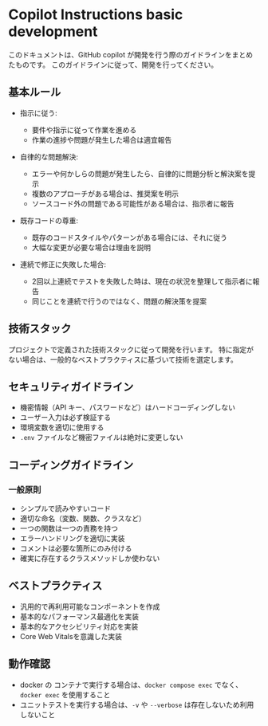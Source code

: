 # Copilot Instructions basic development
このドキュメントは、GitHub copilot が開発を行う際のガイドラインをまとめたものです。
このガイドラインに従って、開発を行ってください。

## 基本ルール

- 指示に従う:
   - 要件や指示に従って作業を進める
   - 作業の進捗や問題が発生した場合は適宜報告

- 自律的な問題解決:
   - エラーや何かしらの問題が発生したら、自律的に問題分析と解決案を提示
   - 複数のアプローチがある場合は、推奨案を明示
   - ソースコード外の問題である可能性がある場合は、指示者に報告

- 既存コードの尊重:
   - 既存のコードスタイルやパターンがある場合には、それに従う
   - 大幅な変更が必要な場合は理由を説明

- 連続で修正に失敗した場合:
   - 2回以上連続でテストを失敗した時は、現在の状況を整理して指示者に報告
   - 同じことを連続で行うのではなく、問題の解決策を提案

## 技術スタック

プロジェクトで定義された技術スタックに従って開発を行います。
特に指定がない場合は、一般的なベストプラクティスに基づいて技術を選定します。

## セキュリティガイドライン

- 機密情報（API キー、パスワードなど）はハードコーディングしない
- ユーザー入力は必ず検証する
- 環境変数を適切に使用する
- `.env` ファイルなど機密ファイルは絶対に変更しない

## コーディングガイドライン

### 一般原則
- シンプルで読みやすいコード
- 適切な命名（変数、関数、クラスなど）
- 一つの関数は一つの責務を持つ
- エラーハンドリングを適切に実装
- コメントは必要な箇所にのみ付ける
- 確実に存在するクラスメソッドしか使わない

## ベストプラクティス

- 汎用的で再利用可能なコンポーネントを作成
- 基本的なパフォーマンス最適化を実装
- 基本的なアクセシビリティ対応を実装
- Core Web Vitalsを意識した実装

## 動作確認
- docker の コンテナで実行する場合は、`docker compose exec` でなく、`docker exec` を使用すること
- ユニットテストを実行する場合は、`-v` や `--verbose` は存在しないため利用しないこと
